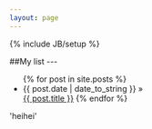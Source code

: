 ```yaml
---
layout: page
---
```

{% include JB/setup %}


##My list ---

<ul class="posts">
  {% for post in site.posts %}
    <li><span>{{ post.date | date_to_string }}</span> &raquo; </li>
<a href="{{ BASE_PATH }}{{ post.url }}">{{ post.title }}</a>
  {% endfor %}
</ul>









'heihei'



